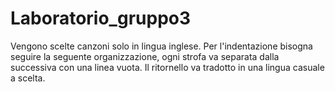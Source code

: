 # Laboratorio_gruppo3

Vengono scelte canzoni solo in lingua inglese.
Per l'indentazione bisogna seguire la seguente organizzazione, ogni strofa va separata dalla successiva con una linea vuota.
Il ritornello va tradotto in una lingua casuale a scelta.
